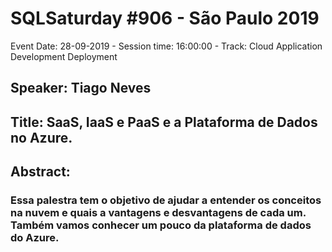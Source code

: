 # SQLSaturday #906 - São Paulo 2019
Event Date: 28-09-2019 - Session time: 16:00:00 - Track: Cloud Application Development  Deployment
## Speaker: Tiago Neves
## Title: SaaS, IaaS e PaaS e a Plataforma de Dados no Azure.
## Abstract:
### Essa palestra tem o objetivo de ajudar a entender os conceitos na nuvem e quais a vantagens e desvantagens de cada um. Também vamos conhecer um pouco da plataforma de dados do Azure.
